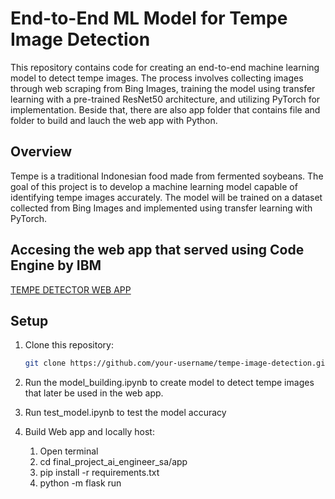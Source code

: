 # End-to-End ML Model for Tempe Image Detection

This repository contains code for creating an end-to-end machine learning model to detect tempe images. The process involves collecting images through web scraping from Bing Images, training the model using transfer learning with a pre-trained ResNet50 architecture, and utilizing PyTorch for implementation. Beside that, there are also app folder that contains file and folder to build and lauch the web app with Python.

## Overview

Tempe is a traditional Indonesian food made from fermented soybeans. The goal of this project is to develop a machine learning model capable of identifying tempe images accurately. The model will be trained on a dataset collected from Bing Images and implemented using transfer learning with PyTorch.

## Accesing the web app that served using Code Engine by IBM
 <a href="https://application-ac.1epvqhehpli5.jp-tok.codeengine.appdomain.cloud/" target="_blank">TEMPE DETECTOR WEB APP</a>
## Setup

1. Clone this repository:

   ```bash
   git clone https://github.com/your-username/tempe-image-detection.git

2. Run the model_building.ipynb to create model to detect tempe images that later be used in the web app.

3. Run test_model.ipynb to test the model accuracy

4. Build Web app and locally host:
    1. Open terminal
    2. cd final_project_ai_engineer_sa/app
    3. pip install -r requirements.txt
    4. python -m flask run